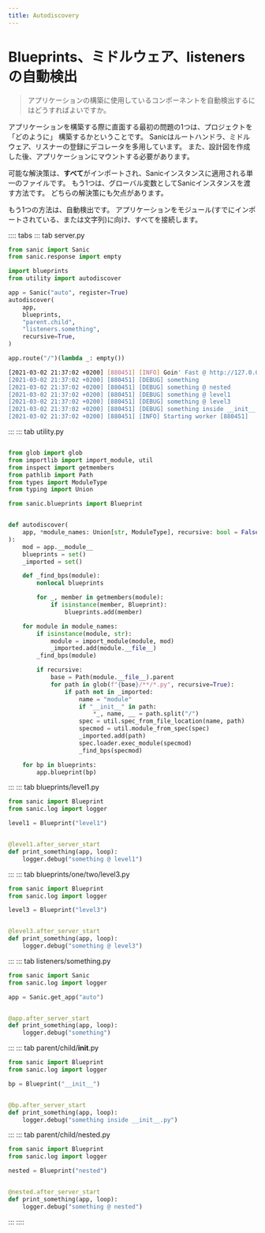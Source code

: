 ```yaml
---
title: Autodiscovery
---
```



# Blueprints、ミドルウェア、listenersの自動検出

> アプリケーションの構築に使用しているコンポーネントを自動検出するにはどうすればよいですか。

アプリケーションを構築する際に直面する最初の問題の1つは、プロジェクトを 「どのように」 構築するかということです。 Sanicはルートハンドラ、ミドルウェア、リスナーの登録にデコレータを多用しています。 また、設計図を作成した後、アプリケーションにマウントする必要があります。

可能な解決策は、**すべて**がインポートされ、Sanicインスタンスに適用される単一のファイルです。 もう1つは、グローバル変数としてSanicインスタンスを渡す方法です。 どちらの解決策にも欠点があります。

もう1つの方法は、自動検出です。 アプリケーションをモジュール(すでにインポートされている、または文字列)に向け、すべてを接続します。

:::: tabs
::: tab server.py
```python
from sanic import Sanic
from sanic.response import empty

import blueprints
from utility import autodiscover

app = Sanic("auto", register=True)
autodiscover(
    app,
    blueprints,
    "parent.child",
    "listeners.something",
    recursive=True,
)

app.route("/")(lambda _: empty())
```
```bash
[2021-03-02 21:37:02 +0200] [880451] [INFO] Goin' Fast @ http://127.0.0.1:9999
[2021-03-02 21:37:02 +0200] [880451] [DEBUG] something
[2021-03-02 21:37:02 +0200] [880451] [DEBUG] something @ nested
[2021-03-02 21:37:02 +0200] [880451] [DEBUG] something @ level1
[2021-03-02 21:37:02 +0200] [880451] [DEBUG] something @ level3
[2021-03-02 21:37:02 +0200] [880451] [DEBUG] something inside __init__.py
[2021-03-02 21:37:02 +0200] [880451] [INFO] Starting worker [880451]
```
:::
::: tab utility.py
```python

from glob import glob
from importlib import import_module, util
from inspect import getmembers
from pathlib import Path
from types import ModuleType
from typing import Union

from sanic.blueprints import Blueprint


def autodiscover(
    app, *module_names: Union[str, ModuleType], recursive: bool = False
):
    mod = app.__module__
    blueprints = set()
    _imported = set()

    def _find_bps(module):
        nonlocal blueprints

        for _, member in getmembers(module):
            if isinstance(member, Blueprint):
                blueprints.add(member)

    for module in module_names:
        if isinstance(module, str):
            module = import_module(module, mod)
            _imported.add(module.__file__)
        _find_bps(module)

        if recursive:
            base = Path(module.__file__).parent
            for path in glob(f"{base}/**/*.py", recursive=True):
                if path not in _imported:
                    name = "module"
                    if "__init__" in path:
                        *_, name, __ = path.split("/")
                    spec = util.spec_from_file_location(name, path)
                    specmod = util.module_from_spec(spec)
                    _imported.add(path)
                    spec.loader.exec_module(specmod)
                    _find_bps(specmod)

    for bp in blueprints:
        app.blueprint(bp)
```
:::
::: tab blueprints/level1.py
```python
from sanic import Blueprint
from sanic.log import logger

level1 = Blueprint("level1")


@level1.after_server_start
def print_something(app, loop):
    logger.debug("something @ level1")
```
:::
::: tab blueprints/one/two/level3.py
```python
from sanic import Blueprint
from sanic.log import logger

level3 = Blueprint("level3")


@level3.after_server_start
def print_something(app, loop):
    logger.debug("something @ level3")
```
:::
::: tab listeners/something.py
```python
from sanic import Sanic
from sanic.log import logger

app = Sanic.get_app("auto")


@app.after_server_start
def print_something(app, loop):
    logger.debug("something")
```
:::
::: tab parent/child/__init__.py
```python
from sanic import Blueprint
from sanic.log import logger

bp = Blueprint("__init__")


@bp.after_server_start
def print_something(app, loop):
    logger.debug("something inside __init__.py")
```
:::
::: tab parent/child/nested.py
```python
from sanic import Blueprint
from sanic.log import logger

nested = Blueprint("nested")


@nested.after_server_start
def print_something(app, loop):
    logger.debug("something @ nested")
```
:::
::::
